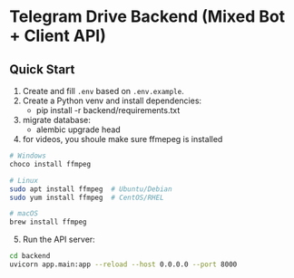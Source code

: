 # Telegram Drive Backend (Mixed Bot + Client API)

## Quick Start

1. Create and fill `.env` based on `.env.example`.
2. Create a Python venv and install dependencies:
   - pip install -r backend/requirements.txt
3. migrate database:
   - alembic upgrade head
4. for videos, you shoule make sure ffmepeg is installed
```bash
# Windows
choco install ffmpeg

# Linux
sudo apt install ffmpeg  # Ubuntu/Debian
sudo yum install ffmpeg  # CentOS/RHEL

# macOS
brew install ffmpeg
```
5. Run the API server:
```bash
cd backend
uvicorn app.main:app --reload --host 0.0.0.0 --port 8000
```


